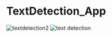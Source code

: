 # TextDetection_App
![textdetection2](https://user-images.githubusercontent.com/64456559/115354609-586cc380-a1a9-11eb-9390-26d783dd142a.jpg)
![text detection](https://user-images.githubusercontent.com/64456559/115354745-7c300980-a1a9-11eb-8829-2cf9124dac2e.jpg)
